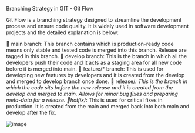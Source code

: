 Branching Strategy in GIT - Git Flow

Git Flow is a branching strategy designed to streamline the development process and ensure code quality. It is widely used in software development projects and the detailed explanation is below:

🔶 main branch:
This branch contains which is production-ready code means only stable and tested code is merged into this branch. Release are tagged in this branch.
🔶 develop branch:
This is the branch in which all the developers push their code and it acts as a staging area for all new code before it is merged into main.
🔶 feature/* branch:
This is used for developing new features by developers and it is created from the develop and merged to develop branch once done.
🔶 release/*:
This is the branch in which the code sits before the new release and it is created from the develop and merged to main. Allows for minor bug fixes and preparing meta-data for a release.
🔶hotfix/*:
This is used for critical fixes in production. It is created from the main and merged back into both main and develop after the fix.

![image](https://github.com/user-attachments/assets/e0b4cb2a-ceec-4ec9-bdf3-5d2307895a74)
